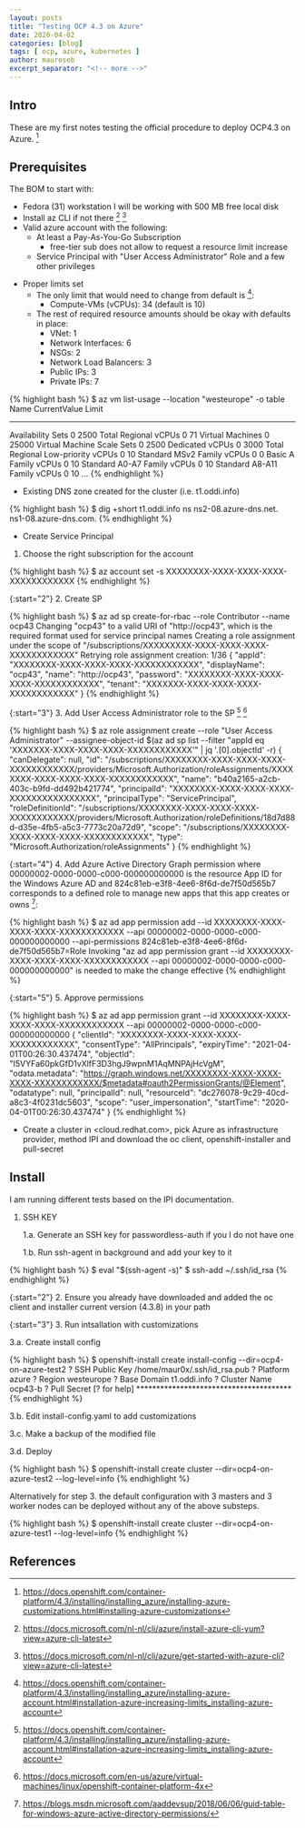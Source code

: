 ```yaml
---
layout: posts
title: "Testing OCP 4.3 on Azure"
date: 2020-04-02
categories: [blog]
tags: [ ocp, azure, kubernetes ]
author: mauroseb
excerpt_separator: "<!-- more -->"
---
```


## Intro

These are my first notes testing the official procedure to deploy OCP4.3 on Azure. [^1]

## Prerequisites

The BOM to start with:

 - Fedora (31) workstation I will be working with 500 MB free local disk
 - Install az CLI if not there [^2] [^3]
 - Valid azure account with the following:
   - At least a Pay-As-You-Go Subscription
     - free-tier sub does not allow to request a resource limit increase
   - Service Principal with "User Access Administrator" Role and a few other privileges
<!-- more -->
   - Proper limits set
     - The only limit that would need to change from default is [^4]:
       - Compute-VMs (vCPUs): 34 (default is 10)
     - The rest of required resource amounts should be okay with defaults in place:
       - VNet: 1
       - Network Interfaces: 6
       - NSGs: 2
       - Network Load Balancers: 3
       - Public IPs: 3
       - Private IPs: 7

{% highlight bash %}
$ az vm list-usage --location "westeurope" -o table
Name                               CurrentValue    Limit
---------------------------------  --------------  -------
Availability Sets                  0               2500
Total Regional vCPUs               0               71
Virtual Machines                   0               25000
Virtual Machine Scale Sets         0               2500
Dedicated vCPUs                    0               3000
Total Regional Low-priority vCPUs  0               10
Standard MSv2 Family vCPUs         0               0
Basic A Family vCPUs               0               10
Standard A0-A7 Family vCPUs        0               10
Standard A8-A11 Family vCPUs       0               10
...
{% endhighlight %}

   - Existing DNS zone created for the cluster (i.e. t1.oddi.info)

{% highlight bash %}
          $ dig +short t1.oddi.info ns
          ns2-08.azure-dns.net.
          ns1-08.azure-dns.com.
{% endhighlight %}

  - Create Service Principal

   1. Choose the right subscription for the account
    
{% highlight bash %}
           $ az account set -s XXXXXXXX-XXXX-XXXX-XXXX-XXXXXXXXXXXX
{% endhighlight %}

{:start="2"}
   2. Create SP
    
{% highlight bash %}
           $ az ad sp create-for-rbac --role Contributor --name ocp43
           Changing "ocp43" to a valid URI of "http://ocp43", which is the required format used for service principal names
           Creating a role assignment under the scope of "/subscriptions/XXXXXXXXX-XXXX-XXXX-XXXX-XXXXXXXXXXXX"
           Retrying role assignment creation: 1/36
           {
           "appId": "XXXXXXXX-XXXX-XXXX-XXXX-XXXXXXXXXXXX",
           "displayName": "ocp43",
           "name": "http://ocp43",
           "password": "XXXXXXXX-XXXX-XXXX-XXXX-XXXXXXXXXXXX",
           "tenant": "XXXXXXX-XXXX-XXXX-XXXX-XXXXXXXXXXXX"
           }
{% endhighlight %}

{:start="3"}
   3. Add User Access Administrator role to the SP [^4] [^5]
    
{% highlight bash %}
           $ az role assignment create --role "User Access Administrator" --assignee-object-id $(az ad sp list --filter "appId eq 'XXXXXXX-XXXX-XXXX-XXXX-XXXXXXXXXXXX'"  | jq '.[0].objectId' -r)
           {
           "canDelegate": null,
           "id": "/subscriptions/XXXXXXXX-XXXX-XXXX-XXXX-XXXXXXXXXXXX/providers/Microsoft.Authorization/roleAssignments/XXXXXXXX-XXXX-XXXX-XXXX-XXXXXXXXXXXX",
           "name": "b40a2165-a2cb-403c-b9fd-dd492b421774",
           "principalId": "XXXXXXXX-XXXX-XXXX-XXXX-XXXXXXXXXXXXXXXX",
           "principalType": "ServicePrincipal",
           "roleDefinitionId": "/subscriptions/XXXXXXXX-XXXX-XXXX-XXXX-XXXXXXXXXXXX/providers/Microsoft.Authorization/roleDefinitions/18d7d88d-d35e-4fb5-a5c3-7773c20a72d9",
           "scope": "/subscriptions/XXXXXXXX-XXXX-XXXX-XXXX-XXXXXXXXXXXX",
           "type": "Microsoft.Authorization/roleAssignments"
            }
{% endhighlight %}

{:start="4"}
   4. Add Azure Active Directory Graph permission where 00000002-0000-0000-c000-000000000000 is the resource App ID for the Windows Azure AD and 824c81eb-e3f8-4ee6-8f6d-de7f50d565b7 corresponds to a defined role to manage new apps that this app creates or owns [^6]:
    
{% highlight bash %}
           $ az ad app permission add --id XXXXXXXX-XXXX-XXXX-XXXX-XXXXXXXXXXXX --api 00000002-0000-0000-c000-000000000000 --api-permissions 824c81eb-e3f8-4ee6-8f6d-de7f50d565b7=Role
           Invoking "az ad app permission grant --id XXXXXXXX-XXXX-XXXX-XXXX-XXXXXXXXXXXX --api 00000002-0000-0000-c000-000000000000" is needed to make the change effective
{% endhighlight %}

{:start="5"}
   5. Approve permissions
    
{% highlight bash %}
           $ az ad app permission grant --id XXXXXXXX-XXXX-XXXX-XXXX-XXXXXXXXXXXX --api 00000002-0000-0000-c000-000000000000
            {
              "clientId": "XXXXXXXX-XXXX-XXXX-XXXX-XXXXXXXXXXXX",
              "consentType": "AllPrincipals",
              "expiryTime": "2021-04-01T00:26:30.437474",
              "objectId": "I5VYFa60pkGfD1vXlfF3D3hgJ9wpnM1AqMNPAjHcVgM",
              "odata.metadata": "https://graph.windows.net/XXXXXXXX-XXXX-XXXX-XXXX-XXXXXXXXXXXX/$metadata#oauth2PermissionGrants/@Element",
              "odatatype": null,
              "principalId": null,
              "resourceId": "dc276078-9c29-40cd-a8c3-4f0231dc5603",
              "scope": "user_impersonation",
              "startTime": "2020-04-01T00:26:30.437474"
            }
{% endhighlight %}

 - Create a cluster in <cloud.redhat.com>, pick Azure as infrastructure provider, method IPI and download the oc client, openshift-installer and pull-secret


## Install

I am running different tests based on the IPI documentation. 

 1. SSH KEY

    1.a. Generate an SSH key for passwordless-auth if you I do not have one

    1.b. Run ssh-agent in background and add your key to it
    
{% highlight bash %}
        $ eval "$(ssh-agent -s)"
        $ ssh-add ~/.ssh/id_rsa
{% endhighlight %}

{:start="2"}
 2. Ensure you already have downloaded and added the oc client and installer current version (4.3.8) in your path

{:start="3"}
 3. Run intsallation with customizations
 
   3.a. Create install config
    
{% highlight bash %}
        $ openshift-install create install-config --dir=ocp4-on-azure-test2
        ? SSH Public Key /home/maur0x/.ssh/id_rsa.pub
        ? Platform azure
        ? Region westeurope
        ? Base Domain t1.oddi.info
        ? Cluster Name ocp43-b
        ? Pull Secret [? for help] ***************************************
{% endhighlight %}

   3.b. Edit install-config.yaml to add customizations
    
   3.c. Make a backup of the modified file
    
   3.d. Deploy

{% highlight bash %}
        $ openshift-install create cluster --dir=ocp4-on-azure-test2 --log-level=info
{% endhighlight %}

   Alternatively for step 3. the default configuration with 3 masters and 3 worker nodes can be deployed without any of the above substeps.
    
{% highlight bash %}
        $ openshift-install create cluster --dir=ocp4-on-azure-test1 --log-level=info
{% endhighlight %}

## References

 [^1]: https://docs.openshift.com/container-platform/4.3/installing/installing_azure/installing-azure-customizations.html#installing-azure-customizations
 
 [^2]: https://docs.microsoft.com/nl-nl/cli/azure/install-azure-cli-yum?view=azure-cli-latest
 
 [^3]: https://docs.microsoft.com/nl-nl/cli/azure/get-started-with-azure-cli?view=azure-cli-latest
 
 [^4]: https://docs.openshift.com/container-platform/4.3/installing/installing_azure/installing-azure-account.html#installation-azure-increasing-limits_installing-azure-account
 
 [^5]: https://docs.microsoft.com/en-us/azure/virtual-machines/linux/openshift-container-platform-4x

 [^6]: https://blogs.msdn.microsoft.com/aaddevsup/2018/06/06/guid-table-for-windows-azure-active-directory-permissions/
